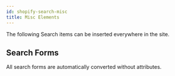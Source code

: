 ```yaml
---
id: shopify-search-misc
title: Misc Elements
---
```

The following Search items can be inserted everywhere in the site.

## Search Forms
All search forms are automatically converted without attributes.